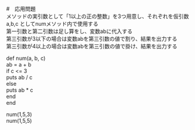 #　応用問題  
メソッドの実引数として「1以上の正の整数」を3つ用意し、それぞれを仮引数a,b,c としてnumメソッド内で使用する  
第一引数と第二引数は足し算をし、変数abに代入する  
第三引数が3以下の場合は変数abを第三引数の値で割り、結果を出力する  
第三引数が4以上の場合は変数abを第三引数の値で掛け、結果を出力する  

def num(a, b, c)  
  ab = a + b  
  if c <= 3  
    puts ab / c  
  else  
    puts ab * c  
  end  
end  

num(1,5,3)   
num(1,5,5)  

